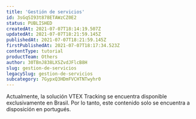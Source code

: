 ```yaml
---
title: 'Gestión de servicios'
id: 3sGqSI93t878ETAWzCZ0E2
status: PUBLISHED
createdAt: 2021-07-07T18:14:19.507Z
updatedAt: 2021-07-07T18:21:59.145Z
publishedAt: 2021-07-07T18:21:59.145Z
firstPublishedAt: 2021-07-07T18:17:34.523Z
contentType: tutorial
productTeam: Others
author: 30TBnJ838LXSZvdJFlcB8H
slug: gestion-de-servicios
legacySlug: gestion-de-servicios
subcategory: 7GypxQ3HDmFVCHTNTwyhr0
---
```


<div class="alert alert-warning" role="alert">Actualmente, la solución VTEX Tracking se encuentra disponible exclusivamente en Brasil. Por lo tanto, este contenido solo se encuentra a disposición en portugués.</div>
